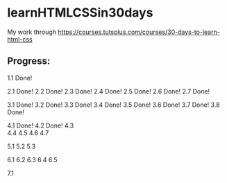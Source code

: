 learnHTMLCSSin30days
====================

My work through https://courses.tutsplus.com/courses/30-days-to-learn-html-css


Progress:
---------
1.1         Done!

2.1         Done!
2.2         Done!
2.3         Done!
2.4         Done!
2.5         Done!
2.6         Done!
2.7         Done!

3.1         Done!
3.2         Done!
3.3         Done!
3.4         Done!
3.5         Done!
3.6         Done!
3.7         Done!
3.8         Done!

4.1         Done!
4.2         Done!
4.3         
4.4
4.5
4.6
4.7

5.1
5.2
5.3

6.1
6.2
6.3
6.4
6.5

7.1